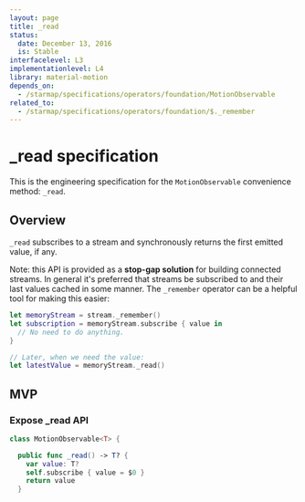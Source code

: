 ```yaml
---
layout: page
title: _read
status:
  date: December 13, 2016
  is: Stable
interfacelevel: L3
implementationlevel: L4
library: material-motion
depends_on:
  - /starmap/specifications/operators/foundation/MotionObservable
related_to:
  - /starmap/specifications/operators/foundation/$._remember
---
```


# _read specification

This is the engineering specification for the `MotionObservable` convenience method: `_read`.

## Overview

`_read` subscribes to a stream and synchronously returns the first emitted value, if any.

Note: this API is provided as a **stop-gap solution** for building connected streams. In general
it's preferred that streams be subscribed to and their last values cached in some manner. The
`_remember` operator can be a helpful tool for making this easier:

```swift
let memoryStream = stream._remember()
let subscription = memoryStream.subscribe { value in
  // No need to do anything.
}

// Later, when we need the value:
let latestValue = memoryStream._read()
```

## MVP

### Expose _read API

```swift
class MotionObservable<T> {

  public func _read() -> T? {
    var value: T?
    self.subscribe { value = $0 }
    return value
  }
```
